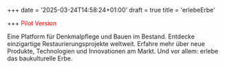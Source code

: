 +++
date = '2025-03-24T14:58:24+01:00'
draft = true
title = 'erlebeErbe'

+++
<span style="color:red">Pilot Version</span>

Eine Platform für Denkmalpflege und Bauen im Bestand. Entdecke einzigartige Restaurierungsprojekte weltweit. Erfahre mehr über neue Produkte, Technologien und Innovationen am Markt. Und vor allem: erlebe das baukulturelle Erbe.